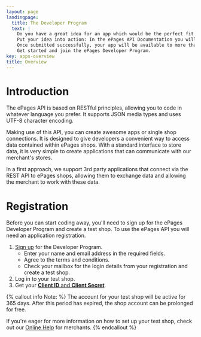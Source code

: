 ```yaml
---
layout: page
landingpage:
  title: The Developer Program
  text: |
    Do you have a great idea for an app which would be the perfect fit for small or medium-sized online shop owners?
    Put your idea into action: In the ePages API Documentation you will find everything you need for developing your app.
    Once submitted successfully, your app will be available to more than 140,000 online shop owners in the ePages App Store.
    Get started and join the ePages Developer Program.
key: apps-overview
title: Overview
---
```


# Introduction

The ePages API is based on RESTful principles, allowing you to code in whatever language you prefer. It supports JSON media types and uses UTF-8 character encoding.

Making use of this API, you can create awesome apps or single shop connections. It is designed to give developers a convenient way to access data contained within ePages shops. With a standard interface to store data, it is very simple to create applications that can communicate with our merchant's stores.

In a first approach, we support 3rd party applications that connect via the REST API to ePages shops, allowing them to exchange data and allowing the merchant to work with these data.

# Registration

Before you can start coding away, you'll need to sign up for the ePages Developer Program and create a test shop. To use the ePages API you will need an application registration.

1. [Sign up](http://www.epages.com/en/partner/developer-program/) for the Developer Program.
    * Enter your name and email address in the required fields.
    * Agree to the terms and conditions.
    * Check your mailbox for the login details from your registration and create a test shop.
2. Log in to your test shop.
3. Get your [**Client ID** and **Client Secret**](page:apps-create#get-your-credentials).

{% callout info Note: %}
The account for your test shop will be active for 365 days. After this period has expired, the shop account can be prolonged for free.

If you're eager for more information on how to set up your test shop, check out our [Online Help](https://www.online-help-center.com/) for merchants.
{% endcallout %}
